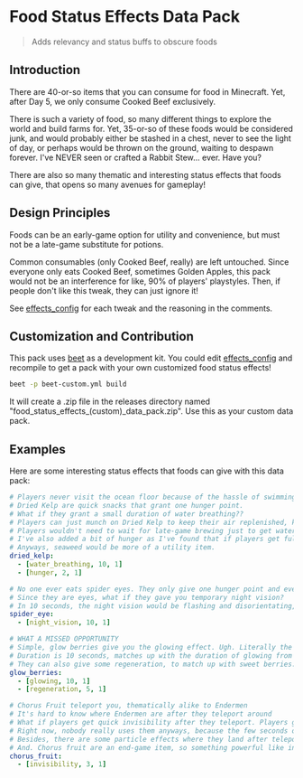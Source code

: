 # Food Status Effects Data Pack

> Adds relevancy and status buffs to obscure foods

## Introduction

There are 40-or-so items that you can consume for food in Minecraft. Yet, after Day 5, we only consume Cooked Beef exclusively.

There is such a variety of food, so many different things to explore the world and build farms for. Yet, 35-or-so of these foods would be considered junk, and would probably either be stashed in a chest, never to see the light of day, or perhaps would be thrown on the ground, waiting to despawn forever. I've NEVER seen or crafted a Rabbit Stew... ever. Have you?

There are also so many thematic and interesting status effects that foods can give, that opens so many avenues for gameplay!

## Design Principles

Foods can be an early-game option for utility and convenience, but must not be a late-game substitute for potions.

Common consumables (only Cooked Beef, really) are left untouched. Since everyone only eats Cooked Beef, sometimes Golden Apples, this pack would not be an interference for like, 90% of players' playstyles. Then, if people don't like this tweak, they can just ignore it!

See [effects_config](effects_config) for each tweak and the reasoning in the comments.

## Customization and Contribution

 This pack uses [beet](https://github.com/mcbeet/beet) as a development kit. You could edit [effects_config](effects_config) and recompile to get a pack with your own customized food status effects!

 ```sh
beet -p beet-custom.yml build
 ```

 It will create a .zip file in the releases directory named "food_status_effects_(custom)_data_pack.zip". Use this as your custom data pack.

## Examples

Here are some interesting status effects that foods can give with this data pack:

```yaml
# Players never visit the ocean floor because of the hassle of swimming up when they lose their air bubbles, or they just bring a bunch of doors for air pockets.
# Dried Kelp are quick snacks that grant one hunger point.
# What if they grant a small duration of water breathing??
# Players can just munch on Dried Kelp to keep their air replenished, keeping track of a second timer.
# Players wouldn't need to wait for late-game brewing just to get water breathing potions; yet Dried Kelp doesn't replace it, because a passive 8:00 minutes is way better than having to eat every 10 seconds.
# I've also added a bit of hunger as I've found that if players get fully fed when they're deep underwater, they can't eat more seaweed to replenish their water breathing, and then get stuck and drown.
# Anyways, seaweed would be more of a utility item.
dried_kelp:
  - [water_breathing, 10, 1]
  - [hunger, 2, 1]

# No one ever eats spider eyes. They only give one hunger point and even give you poison.
# Since they are eyes, what if they gave you temporary night vision?
# In 10 seconds, the night vision would be flashing and disorientating, but it would be a good early-game option when players are stuck in the dark.
spider_eye:
  - [night_vision, 10, 1]

# WHAT A MISSED OPPORTUNITY
# Simple, glow berries give you the glowing effect. Ugh. Literally the first reason why I made this pack.
# Duration is 10 seconds, matches up with the duration of glowing from spectral arrows
# They can also give some regeneration, to match up with sweet berries.
glow_berries:
  - [glowing, 10, 1]
  - [regeneration, 5, 1]

# Chorus Fruit teleport you, thematically alike to Endermen
# It's hard to know where Endermen are after they teleport around
# What if players get quick invisibility after they teleport. Players get a head start in escaping or manoeuvring to a better position.
# Right now, nobody really uses them anyways, because the few seconds of chomping time is more trouble than an uncertain 3 block's teleportation is worth.
# Besides, there are some particle effects where they land after teleporting, so it's not overpowered.
# And. Chorus fruit are an end-game item, so something powerful like invisibility is apt.
chorus_fruit:
  - [invisibility, 3, 1]
```
